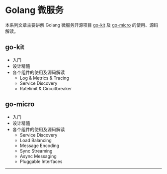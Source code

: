 # Golang 微服务

本系列文章主要讲解 Golang 微服务开源项目 [go-kit](https://github.com/go-kit/kit) 及 [go-micro](https://github.com/micro/go-micro) 的使用、源码解读。

## go-kit
- 入门
- 设计精髓
- 各个组件的使用及源码解读
  - Log & Metrics & Tracing
  - Service Discovery
  - Ratelimit & Circuitbreaker

## go-micro
- 入门
- 设计精髓
- 各个组件的使用及源码解读
  - Service Discovery
  - Load Balancing
  - Message Encoding
  - Sync Streaming
  - Async Messaging
  - Pluggable Interfaces

---
